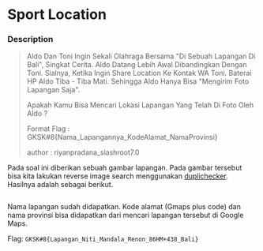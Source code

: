 # Sport Location

### Description

> Aldo Dan Toni Ingin Sekali Olahraga Bersama "Di Sebuah Lapangan Di Bali", Singkat Cerita. Aldo Datang Lebih Awal Dibandingkan Dengan Toni. Sialnya, Ketika Ingin Share Location Ke Kontak WA Toni. Baterai HP Aldo Tiba - Tiba Mati. Sehingga Aldo Hanya Bisa "Mengirim Foto Lapangan Saja".
>
> Apakah Kamu Bisa Mencari Lokasi Lapangan Yang Telah Di Foto Oleh Aldo ?
>
> Format Flag : GKSK#8{Nama\_Lapangannya\_KodeAlamat\_NamaProvinsi}
>
> author : riyanpradana\_slashroot7.0

Pada soal ini diberikan sebuah gambar lapangan. Pada gambar tersebut bisa kita lakukan reverse image search menggunakan [duplichecker](https://www.duplichecker.com/reverse-image-search.php). Hasilnya adalah sebagai berikut.

<figure><img src="https://lh7-us.googleusercontent.com/bxZAxEz2X2PNzww2GHv8h1fx_YWDzovIm9mdNhv3CNYOPuSYeyj-HDRX7szNmtfHASxWGMJQadq0DSyrkYgQUAfovewEODkXa-QXQAEZVVAeJcgVdkVn2Tf6aiscKNJsV3PNAYhvefqLIZvwtcruff0" alt=""><figcaption></figcaption></figure>

Nama lapangan sudah didapatkan. Kode alamat (Gmaps plus code) dan nama provinsi bisa didapatkan dari mencari lapangan tersebut di Google Maps.

Flag: `GKSK#8{Lapangan_Niti_Mandala_Renon_86HM+438_Bali}`

